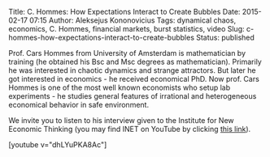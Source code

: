 Title: C. Hommes: How Expectations Interact to Create Bubbles
Date: 2015-02-17 07:15
Author: Aleksejus Kononovicius
Tags: dynamical chaos, economics, C. Hommes, financial markets, burst statistics, video
Slug: c-hommes-how-expectations-interact-to-create-bubbles
Status: published

Prof. Cars
Hommes from University of Amsterdam is mathematician by training (he
obtained his Bsc and Msc degrees as mathematician). Primarily he was
interested in chaotic dynamics and strange attractors. But later he got
interested in economics - he received economical PhD. Now prof. Cars
Hommes is one of the most well known economists who setup lab
experiments - he studies general features of irrational and
heterogeneous economical behavior in safe environment.

We invite you to listen to his interview given to the Institute for New
Economic Thinking (you may find INET on YouTube by clicking [this
link](https://www.youtube.com/channel/UCp5hG8rt1z2MJ9aNVxY2Xdg)).

[youtube v="dhLYuPKA8Ac"]
